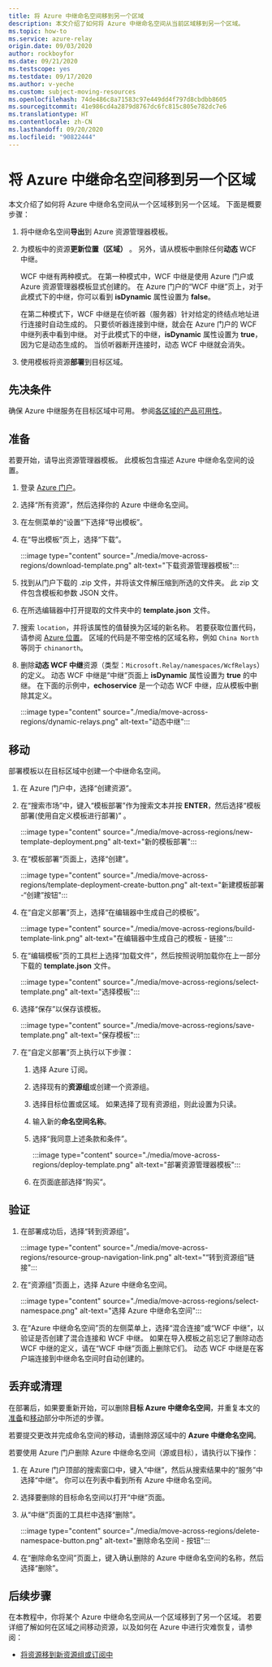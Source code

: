 ```yaml
---
title: 将 Azure 中继命名空间移到另一个区域
description: 本文介绍了如何将 Azure 中继命名空间从当前区域移到另一个区域。
ms.topic: how-to
ms.service: azure-relay
origin.date: 09/03/2020
author: rockboyfor
ms.date: 09/21/2020
ms.testscope: yes
ms.testdate: 09/17/2020
ms.author: v-yeche
ms.custom: subject-moving-resources
ms.openlocfilehash: 74de486c8a71583c97e449dd4f797d8cbdbb8605
ms.sourcegitcommit: 41e986cd4a2879d8767dc6fc815c805e782dc7e6
ms.translationtype: HT
ms.contentlocale: zh-CN
ms.lasthandoff: 09/20/2020
ms.locfileid: "90822444"
---
```

<!--Verified successfully on 09/17/2020-->
# <a name="move-an-azure-relay-namespace-to-another-region"></a>将 Azure 中继命名空间移到另一个区域
本文介绍了如何将 Azure 中继命名空间从一个区域移到另一个区域。 下面是概要步骤：

1. 将中继命名空间**导出**到 Azure 资源管理器模板。
1. 为模板中的资源**更新位置（区域）** 。 另外，请从模板中删除任何**动态** WCF 中继。 

    WCF 中继有两种模式。 在第一种模式中，WCF 中继是使用 Azure 门户或 Azure 资源管理器模板显式创建的。 在 Azure 门户的“WCF 中继”页上，对于此模式下的中继，你可以看到 **isDynamic** 属性设置为 **false**。 

    在第二种模式下，WCF 中继是在侦听器（服务器）针对给定的终结点地址进行连接时自动生成的。 只要侦听器连接到中继，就会在 Azure 门户的 WCF 中继列表中看到中继。 对于此模式下的中继，**isDynamic** 属性设置为 **true**，因为它是动态生成的。 当侦听器断开连接时，动态 WCF 中继就会消失。 
1. 使用模板将资源**部署**到目标区域。

## <a name="prerequisites"></a>先决条件
确保 Azure 中继服务在目标区域中可用。 参阅[各区域的产品可用性](https://azure.microsoft.com/global-infrastructure/services/?products=service-bus&regions=,china-non-regional,china-east,china-east-2,china-north,china-north-2,)。 

## <a name="prepare"></a>准备
若要开始，请导出资源管理器模板。 此模板包含描述 Azure 中继命名空间的设置。

1. 登录 [Azure 门户](https://portal.azure.cn)。
2. 选择“所有资源”，然后选择你的 Azure 中继命名空间。
3. 在左侧菜单的“设置”下选择“导出模板”。
4. 在“导出模板”页上，选择“下载”。 

    :::image type="content" source="./media/move-across-regions/download-template.png" alt-text="下载资源管理器模板":::
5. 找到从门户下载的 .zip 文件，并将该文件解压缩到所选的文件夹。 此 zip 文件包含模板和参数 JSON 文件。 
1. 在所选编辑器中打开提取的文件夹中的 **template.json** 文件。
1. 搜索 `location`，并将该属性的值替换为区域的新名称。 若要获取位置代码，请参阅 [Azure 位置](https://azure.microsoft.com/global-infrastructure/locations/)。 区域的代码是不带空格的区域名称，例如 `China North` 等同于 `chinanorth`。
1. 删除**动态 WCF 中继**资源（类型：`Microsoft.Relay/namespaces/WcfRelays`）的定义。 动态 WCF 中继是“中继”页面上 **isDynamic** 属性设置为 **true** 的中继。 在下面的示例中，**echoservice** 是一个动态 WCF 中继，应从模板中删除其定义。 

    :::image type="content" source="./media/move-across-regions/dynamic-relays.png" alt-text="动态中继":::

## <a name="move"></a>移动
部署模板以在目标区域中创建一个中继命名空间。 

1. 在 Azure 门户中，选择“创建资源”。

    <!--MOONCAKE: CUSTOMIZE THE WORDS AND IMAGES-->
    
2. 在“搜索市场”中，键入“模板部署”作为搜索文本并按 **ENTER**，然后选择“模板部署(使用自定义模板进行部署)”  。

    :::image type="content" source="./media/move-across-regions/new-template-deployment.png" alt-text="新的模板部署":::    
    
    <!--MOONCAKE: CUSTOMIZE THE WORDS AND IMAGES-->
    
1. 在“模板部署”页面上，选择“创建”。

    :::image type="content" source="./media/move-across-regions/template-deployment-create-button.png" alt-text="新建模板部署 -“创建”按钮":::        
1. 在“自定义部署”页上，选择“在编辑器中生成自己的模板”。

    :::image type="content" source="./media/move-across-regions/build-template-link.png" alt-text="在编辑器中生成自己的模板 - 链接":::            
1. 在“编辑模板”页的工具栏上选择“加载文件”，然后按照说明加载你在上一部分下载的 **template.json** 文件。

    :::image type="content" source="./media/move-across-regions/select-template.png" alt-text="选择模板":::                
1. 选择“保存”以保存该模板。 

    :::image type="content" source="./media/move-across-regions/save-template.png" alt-text="保存模板":::                    
1. 在“自定义部署”页上执行以下步骤： 
    1. 选择 Azure 订阅。 
    2. 选择现有的**资源组**或创建一个资源组。 
    3. 选择目标位置或区域。 如果选择了现有资源组，则此设置为只读。 
    4. 输入新的**命名空间名称**。
        
        <!--MOONCAKE: CUSTOMIZE ON 09/17/2020-->
        
    1. 选择“我同意上述条款和条件”。 

        :::image type="content" source="./media/move-across-regions/deploy-template.png" alt-text="部署资源管理器模板":::
    1. 在页面底部选择“购买”。 
    
        <!--MOONCAKE: CUSTOMIZE ON 09/17/2020-->

## <a name="verify"></a>验证
1. 在部署成功后，选择“转到资源组”。

    :::image type="content" source="./media/move-across-regions/resource-group-navigation-link.png" alt-text="“转到资源组”链接":::    
1. 在“资源组”页面上，选择 Azure 中继命名空间。 

    :::image type="content" source="./media/move-across-regions/select-namespace.png" alt-text="选择 Azure 中继命名空间":::    
1. 在“Azure 中继命名空间”页的左侧菜单上，选择“混合连接”或“WCF 中继”，以验证是否创建了混合连接和 WCF 中继。 如果在导入模板之前忘记了删除动态 WCF 中继的定义，请在“WCF 中继”页面上删除它们。 动态 WCF 中继是在客户端连接到中继命名空间时自动创建的。 

## <a name="discard-or-clean-up"></a>丢弃或清理
在部署后，如果要重新开始，可以删除**目标 Azure 中继命名空间**，并重复本文的[准备](#prepare)和[移动](#move)部分中所述的步骤。

若要提交更改并完成命名空间的移动，请删除源区域中的 **Azure 中继命名空间**。 

若要使用 Azure 门户删除 Azure 中继命名空间（源或目标），请执行以下操作：

1. 在 Azure 门户顶部的搜索窗口中，键入“中继”，然后从搜索结果中的“服务”中选择“中继”。  你可以在列表中看到所有 Azure 中继命名空间。
2. 选择要删除的目标命名空间以打开“中继”页面。 
1. 从“中继”页面的工具栏中选择“删除”。 

    :::image type="content" source="./media/move-across-regions/delete-namespace-button.png" alt-text="删除命名空间 - 按钮":::
3. 在“删除命名空间”页面上，键入确认删除的 Azure 中继命名空间的名称，然后选择“删除”。 

## <a name="next-steps"></a>后续步骤
在本教程中，你将某个 Azure 中继命名空间从一个区域移到了另一个区域。 若要详细了解如何在区域之间移动资源，以及如何在 Azure 中进行灾难恢复，请参阅：

- [将资源移到新资源组或订阅中](../azure-resource-manager/management/move-resource-group-and-subscription.md)

<!-- Update_Description: new article about move across regions -->
<!--NEW.date: 09/21/2020-->